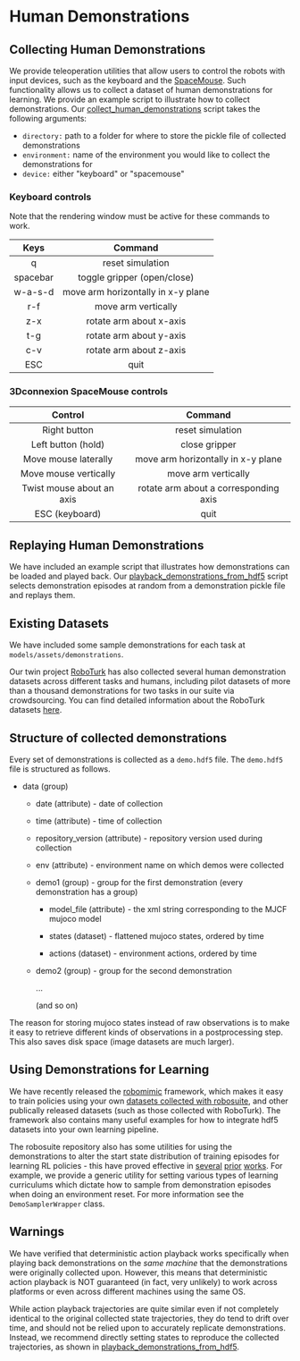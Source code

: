 # Human Demonstrations

## Collecting Human Demonstrations

We provide teleoperation utilities that allow users to control the robots with input devices, such as the keyboard and the [SpaceMouse](https://www.3dconnexion.com/spacemouse_compact/en/). Such functionality allows us to collect a dataset of human demonstrations for learning. We provide an example script to illustrate how to collect demonstrations. Our [collect_human_demonstrations](https://github.com/ARISE-Initiative/robosuite/blob/master/robosuite/scripts/collect_human_demonstrations.py) script takes the following arguments:

- `directory:` path to a folder for where to store the pickle file of collected demonstrations
- `environment:` name of the environment you would like to collect the demonstrations for
- `device:` either "keyboard" or "spacemouse"

### Keyboard controls

Note that the rendering window must be active for these commands to work.

|   Keys   |              Command               |
| :------: | :--------------------------------: |
|    q     |          reset simulation          |
| spacebar |    toggle gripper (open/close)     |
| w-a-s-d  | move arm horizontally in x-y plane |
|   r-f    |        move arm vertically         |
|   z-x    |      rotate arm about x-axis       |
|   t-g    |      rotate arm about y-axis       |
|   c-v    |      rotate arm about z-axis       |
|   ESC    |                quit                |

### 3Dconnexion SpaceMouse controls

|          Control          |                Command                |
| :-----------------------: | :-----------------------------------: |
|       Right button        |           reset simulation            |
|    Left button (hold)     |             close gripper             |
|   Move mouse laterally    |  move arm horizontally in x-y plane   |
|   Move mouse vertically   |          move arm vertically          |
| Twist mouse about an axis | rotate arm about a corresponding axis |
|      ESC (keyboard)       |                 quit                  |



## Replaying Human Demonstrations

We have included an example script that illustrates how demonstrations can be loaded and played back. Our [playback_demonstrations_from_hdf5](https://github.com/ARISE-Initiative/robosuite/blob/master/robosuite/scripts/playback_demonstrations_from_hdf5.py) script selects demonstration episodes at random from a demonstration pickle file and replays them.


## Existing Datasets

We have included some sample demonstrations for each task at `models/assets/demonstrations`.

Our twin project [RoboTurk](http://roboturk.stanford.edu) has also collected several human demonstration datasets across different tasks and humans, including pilot datasets of more than a thousand demonstrations for two tasks in our suite via crowdsourcing. You can find detailed information about the RoboTurk datasets [here](roboturk).


## Structure of collected demonstrations

Every set of demonstrations is collected as a `demo.hdf5` file. The `demo.hdf5` file is structured as follows.

- data (group)

  - date (attribute) - date of collection

  - time (attribute) - time of collection

  - repository_version (attribute) - repository version used during collection

  - env (attribute) - environment name on which demos were collected

  - demo1 (group) - group for the first demonstration (every demonstration has a group)

    - model_file (attribute) - the xml string corresponding to the MJCF mujoco model

    - states (dataset) - flattened mujoco states, ordered by time

    - actions (dataset) - environment actions, ordered by time

  - demo2 (group) - group for the second demonstration

    ... 

    (and so on)

The reason for storing mujoco states instead of raw observations is to make it easy to retrieve different kinds of observations in a postprocessing step. This also saves disk space (image datasets are much larger).


## Using Demonstrations for Learning

We have recently released the [robomimic](https://arise-initiative.github.io/robomimic-web/) framework, which makes it easy to train policies using your own [datasets collected with robosuite](https://arise-initiative.github.io/robomimic-web/docs/introduction/datasets.html#robosuite-hdf5-datasets), and other publically released datasets (such as those collected with RoboTurk). The framework also contains many useful examples for how to integrate hdf5 datasets into your own learning pipeline.

The robosuite repository also has some utilities for using the demonstrations to alter the start state distribution of training episodes for learning RL policies - this have proved effective in [several](https://arxiv.org/abs/1802.09564) [prior](https://arxiv.org/abs/1807.06919) [works](https://arxiv.org/abs/1804.02717). For example, we provide a generic utility for setting various types of learning curriculums which dictate how to sample from demonstration episodes when doing an environment reset. For more information see the `DemoSamplerWrapper` class.

## Warnings
We have verified that deterministic action playback works specifically when playing back demonstrations on the *same machine* that the demonstrations were originally collected upon. However, this means that deterministic action playback is NOT guaranteed (in fact, very unlikely) to work across platforms or even across different machines using the same OS.

While action playback trajectories are quite similar even if not completely identical to the original collected state trajectories, they do tend to drift over time, and should not be relied upon to accurately replicate demonstrations. Instead, we recommend directly setting states to reproduce the collected trajectories, as shown in [playback_demonstrations_from_hdf5](https://github.com/ARISE-Initiative/robosuite/blob/master/robosuite/scripts/playback_demonstrations_from_hdf5.py).